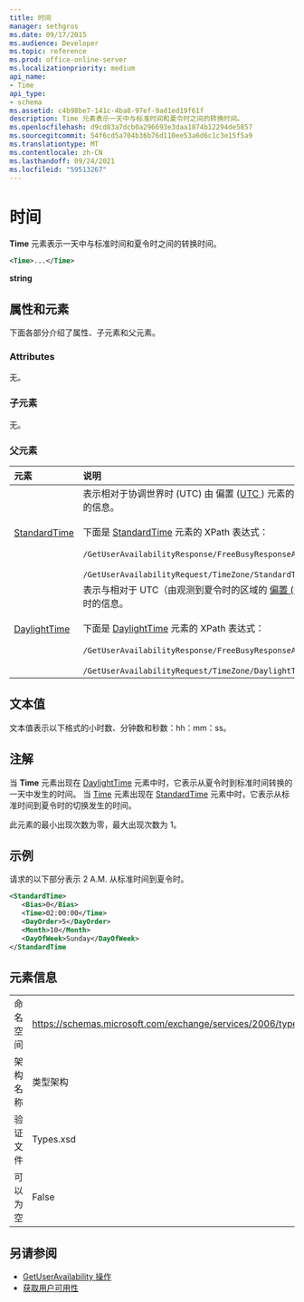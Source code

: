 ```yaml
---
title: 时间
manager: sethgros
ms.date: 09/17/2015
ms.audience: Developer
ms.topic: reference
ms.prod: office-online-server
ms.localizationpriority: medium
api_name:
- Time
api_type:
- schema
ms.assetid: c4b98be7-141c-4ba8-97ef-9ad1ed19f61f
description: Time 元素表示一天中与标准时间和夏令时之间的转换时间。
ms.openlocfilehash: d9cd83a7dcb0a296693e3daa1874b12294de5857
ms.sourcegitcommit: 54f6cd5a704b36b76d110ee53a6d6c1c3e15f5a9
ms.translationtype: MT
ms.contentlocale: zh-CN
ms.lasthandoff: 09/24/2021
ms.locfileid: "59513267"
---
```

# <a name="time"></a>时间

**Time** 元素表示一天中与标准时间和夏令时之间的转换时间。 
  
```xml
<Time>...</Time>
```

 **string**
## <a name="attributes-and-elements"></a>属性和元素

下面各部分介绍了属性、子元素和父元素。
  
### <a name="attributes"></a>Attributes

无。
  
### <a name="child-elements"></a>子元素

无。
  
### <a name="parent-elements"></a>父元素

|**元素**|**说明**|
|:-----|:-----|
|[StandardTime](standardtime.md) <br/> | 表示相对于协调世界时 (UTC) 由 偏置 ([UTC ](bias-utc.md)) 元素的时间偏移。 此元素还包含有关从观测到夏令时的区域中的夏令时转换为标准时间的信息。  <br/><br/>  下面是 [StandardTime](standardtime.md) 元素的 XPath 表达式： <br/> <br/>  `/GetUserAvailabilityResponse/FreeBusyResponseArray/FreeBusyResponse/FreeBusyView/WorkingHours/TimeZone/StandardTime`<br/> <br/>  `/GetUserAvailabilityRequest/TimeZone/StandardTime` <br/> |
|[DaylightTime](daylighttime.md) <br/> | 表示与相对于 UTC（由观测到夏令时的区域的 [偏置 (UTC)](bias-utc.md) 元素表示）的时间的时差。此元素还包含有关何时从标准时间转换到夏令时的信息。  <br/><br/>  下面是 [DaylightTime](daylighttime.md) 元素的 XPath 表达式：  <br/><br/>  `/GetUserAvailabilityResponse/FreeBusyResponseArray/FreeBusyResponse/FreeBusyView/WorkingHours/TimeZone/DaylightTime` <br/><br/>  `/GetUserAvailabilityRequest/TimeZone/DaylightTime` <br/> |
   
## <a name="text-value"></a>文本值

文本值表示以下格式的小时数、分钟数和秒数：hh：mm：ss。
  
## <a name="remarks"></a>注解

当 **Time** 元素出现在 [DaylightTime](daylighttime.md) 元素中时，它表示从夏令时到标准时间转换的一天中发生的时间。 当 [Time](time.md) 元素出现在 [StandardTime](standardtime.md) 元素中时，它表示从标准时间到夏令时的切换发生的时间。 
  
此元素的最小出现次数为零，最大出现次数为 1。
  
## <a name="example"></a>示例

请求的以下部分表示 2 A.M. 从标准时间到夏令时。
  
```xml
<StandardTime>
   <Bias>0</Bias>
   <Time>02:00:00</Time>
   <DayOrder>5</DayOrder>
   <Month>10</Month>
   <DayOfWeek>Sunday</DayOfWeek>
</StandardTime
```

## <a name="element-information"></a>元素信息

|||
|:-----|:-----|
|命名空间  <br/> |https://schemas.microsoft.com/exchange/services/2006/types  <br/> |
|架构名称  <br/> |类型架构  <br/> |
|验证文件  <br/> |Types.xsd  <br/> |
|可以为空  <br/> |False  <br/> |
   
## <a name="see-also"></a>另请参阅

- [GetUserAvailability 操作](getuseravailability-operation.md)
- [获取用户可用性](https://msdn.microsoft.com/library/d4133fcb-9b0f-4e6b-aadf-a389da83516a%28Office.15%29.aspx)

